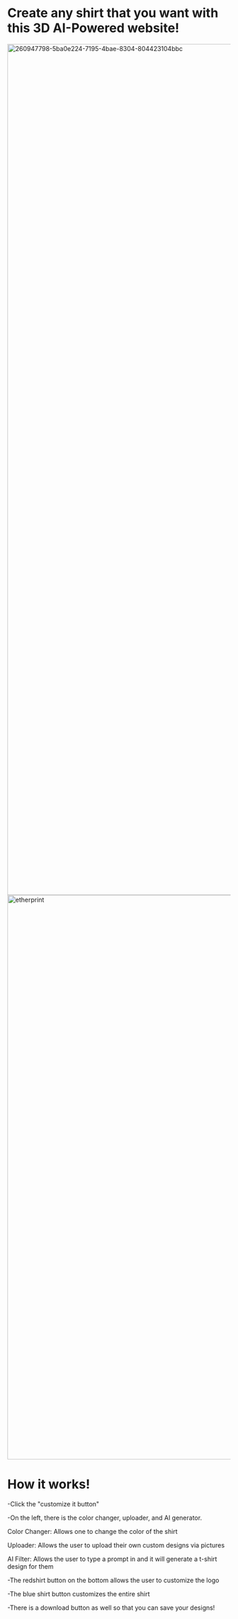 # Create any shirt that you want with this 3D AI-Powered website!

<img width="1921" alt="260947798-5ba0e224-7195-4bae-8304-804423104bbc" src="https://github.com/user-attachments/assets/7219caf6-b96e-4747-8660-c941482acc0b" />
<img width="1274" alt="etherprint" src="https://github.com/user-attachments/assets/5e303633-27b0-48a2-89bd-00deb9f752d1" />


# How it works!

-Click the "customize it button"

-On the left, there is the color changer, uploader, and AI generator.

Color Changer: Allows one to change the color of the shirt

Uploader: Allows the user to upload their own custom designs via pictures

AI Filter: Allows the user to type a prompt in and it will generate a t-shirt design for them

-The redshirt button on the bottom allows the user to customize the logo

-The blue shirt button customizes the entire shirt

-There is a download button as well so that you can save your designs!
